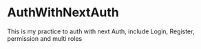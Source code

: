 # AuthWithNextAuth
This is my practice to auth with next Auth, include Login, Register, permission and multi roles
